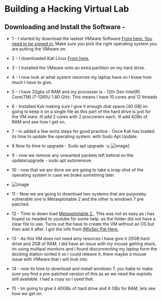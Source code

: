 # Building a Hacking Virtual Lab
## Downloading and Install the Software - 

- 1 - I started by download the lastest VMware Software <a href="https://support.broadcom.com/group/ecx/productdownloads?subfamily=VMware%20Workstation%20Pro">From here. You need to be signed in.</a> Make sure you pick the right operating system you are putting the VMware on. 
- 2 - I downloaded Kali Linux <a href="https://www.kali.org/get-kali/#kali-installer-images">From here.</a>
- 3 - I installed the VMware onto an extra partition on my hard drive.
- 4 - I now look at what system resorces my laptop have so I knew how much I have to give.
- 5 - I have 32gbs of RAM and my processer is - 12th Gen Intel(R) Core(TM) i7-1265U   1.80 GHz. This means I have 10 cores and 12 threads
- 6 - Installed Kali making sure I give it enough disk space,(40 GB) im going to keep it on a single file as this part of the hard drive is just for the VM ware. Ill add 2 cores with 2 proccerers each. Ill add 4GBs of RAM and see how I get on.
- 7 - Iv added a few extra steps for good practice - Once Kali has loaded its time to update the operating system. with Sudo Apt Update.
- 8 Now its time to upgrade - Sudo apt upgrade -y
![image](https://github.com/user-attachments/assets/9abc75b4-3ffb-4a78-a1a9-da40249d10b8)]
- 9 - now we remove any unwanted packets left behind on the update/upgrade - sudo apt autoremove
- 10 - now that we are done we are going to take a snap shot of the operating system in case we brake something later.
- ![image](https://github.com/user-attachments/assets/c63d77f8-f2ec-45b2-9a63-171c95a262fa)

- 11 - Now we are going to download two systems that are purposley vulnerable one is Metasploitable 2 and the other is windows 7 pre patched. 
- 12 - Time to down load <a href="https://sourceforge.net/projects/Metasploitable/">Metasploitable 2.</a>, This was not as easy as i has hoped so headed to youtube for some help. as the folder did not have a clear file to use. Turns out the have to create the VM without an OS but then add it after. I got the info from <a href="https://www.youtube.com/watch?v=5F7j2E94p9Y">INfoSec Pat Here.</a>

- 13 - As this VM does not need amy resorces I have give it 20GB hard drive and 2GB of RAM. I did have an issue with my mouse getting stuck, im using multipal monitors and i found disconnecting my laptop form the docking station sorted it so i could releave it, there maybe a mouse issue with VMware that i will look into.
- 14 - now its time to download and install windows 7, you habe to make sure you find a pre-patched version of this as as we need the exploits still available. I had a copy so I used that.
- 15 - Im going to give it 40GBs of hard drive and 4 GBs for RAM, lets see how we get on.


